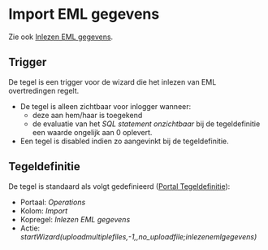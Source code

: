 # Import EML gegevens

Zie ook [Inlezen EML gegevens](/docs/probleemoplossing/programmablokken/inlezen_eml.md).

## Trigger

De tegel is een trigger voor de wizard die het inlezen van EML overtredingen regelt.

* De tegel is alleen zichtbaar voor inlogger wanneer:
  * deze aan hem/haar is toegekend
  * de evaluatie van het *SQL statement onzichtbaar* bij de tegeldefinitie een waarde ongelijk aan 0 oplevert.
* Een tegel is disabled indien zo aangevinkt bij de tegeldefinitie.

## Tegeldefinitie

De tegel is standaard als volgt gedefinieerd ([Portal Tegeldefinitie](/docs/instellen_inrichten/portaldefinitie/portal_tegel.md)):

* Portaal: *Operations*
* Kolom: *Import*
* Kopregel: *Inlezen EML gegevens*
* Actie: *startWizard(uploadmultiplefiles,-1,,no_uploadfile;inlezenemlgegevens)*
